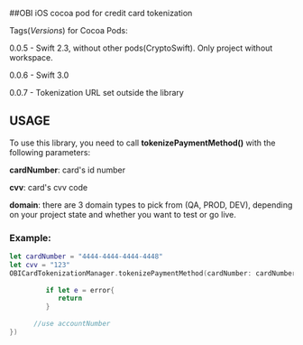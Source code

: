 ##OBI iOS cocoa pod for credit card tokenization

Tags(_Versions_) for Cocoa Pods:

0.0.5 - Swift 2.3, without other pods(CryptoSwift). Only project without workspace.

0.0.6 - Swift 3.0

0.0.7 - Tokenization URL set outside the library

## USAGE

To use this library, you need to call **tokenizePaymentMethod()** with the following parameters:

**cardNumber**: card's id number
  
**cvv**: card's cvv code
  
**domain**: there are 3 domain types to pick from (QA, PROD, DEV), depending on your project state and whether you want to test or go live.
  
### Example:  

```swift
let cardNumber = "4444-4444-4444-4448"
let cvv = "123"
OBICardTokenizationManager.tokenizePaymentMethod(cardNumber: cardNumber, cvv: cvv, domain: .QA, completionBlock: { [weak self] (accountNumber, error) in
         
         if let e = error{
         	return
         }
         
      //use accountNumber 
})
```


